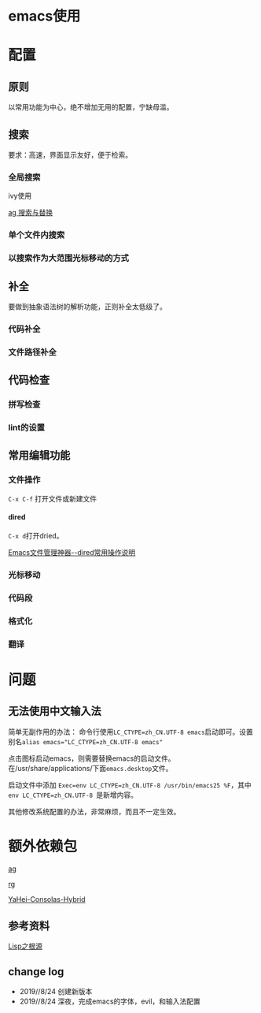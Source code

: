# emacs使用


# 配置

## 原则

以常用功能为中心，绝不增加无用的配置，宁缺毋滥。

## 搜索

要求：高速，界面显示友好，便于检索。

### 全局搜索

ivy使用

[ag 搜索与替换](https://zhuanlan.zhihu.com/p/22687261)


### 单个文件内搜索


### 以搜索作为大范围光标移动的方式


## 补全

要做到抽象语法树的解析功能，正则补全太低级了。

### 代码补全

### 文件路径补全


## 代码检查

### 拼写检查

### lint的设置

## 常用编辑功能

### 文件操作

`C-x C-f` 打开文件或新建文件

#### dired

`C-x d`打开dried。

[Emacs文件管理神器--dired常用操作说明](http://blog.lujun9972.win/blog/2016/12/10/emacs%E6%96%87%E4%BB%B6%E7%AE%A1%E7%90%86%E7%A5%9E%E5%99%A8--dired%E5%B8%B8%E7%94%A8%E6%93%8D%E4%BD%9C%E8%AF%B4%E6%98%8E/)

### 光标移动

### 代码段

### 格式化

### 翻译

# 问题

## 无法使用中文输入法

简单无副作用的办法： 命令行使用`LC_CTYPE=zh_CN.UTF-8 emacs`启动即可。设置别名`alias emacs="LC_CTYPE=zh_CN.UTF-8 emacs"`

点击图标启动emacs，则需要替换emacs的启动文件。在/usr/share/applications/下面`emacs.desktop`文件。

启动文件中添加 `Exec=env LC_CTYPE=zh_CN.UTF-8 /usr/bin/emacs25 %F`，其中`env LC_CTYPE=zh_CN.UTF-8 `是新增内容。

其他修改系统配置的办法，非常麻烦，而且不一定生效。


# 额外依赖包

[ag](https://github.com/ggreer/the_silver_searcher)

[rg](https://github.com/BurntSushi/ripgrep)

[YaHei-Consolas-Hybrid](https://github.com/yakumioto/YaHei-Consolas-Hybrid-1.12)

## 参考资料

[Lisp之根源](http://daiyuwen.freeshell.org/gb/rol/roots_of_lisp.html)



## change log

- 2019//8/24 创建新版本
- 2019//8/24 深夜，完成emacs的字体，evil，和输入法配置
